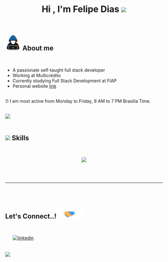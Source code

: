 
<h1 align="center"><b>Hi , I'm Felipe Dias </b><img src="https://media.giphy.com/media/hvRJCLFzcasrR4ia7z/giphy.gif" width="35"></h1>

<br>
	

## <img src="files/gifs/about_me.gif" style="width: 50px;" /> **About me**


<br>

- A passionate self-taught full stack developer
- Working at Multicrédito
- Currently studying Full Stack Development at FIAP
- Personal website [link](https://www.felipecode.com.br)

<br>
⏰ I am most active from Monday to Friday, 9 AM to 7 PM Brasilia Time.
<br><br>

<img src="https://user-images.githubusercontent.com/73097560/115834477-dbab4500-a447-11eb-908a-139a6edaec5c.gif"><br><br>

## <img src="https://media2.giphy.com/media/QssGEmpkyEOhBCb7e1/giphy.gif?cid=ecf05e47a0n3gi1bfqntqmob8g9aid1oyj2wr3ds3mg700bl&rid=giphy.gif" width ="25"><b> Skills</b>
<br>

<p align="center">
  <a href="https://skillicons.dev">
    <img src="https://skillicons.dev/icons?i=bash,gcp,git,aws,css,docker,postgres,express,sqlite,github,html,java,php,js,linux,materialui,nginx,mongodb,mysql,nodejs,py,react,redux,tailwind,ts,kubernetes,bootstrap,githubactions,jest,jquery,maven,npm,regex,spring,styledcomponents,wordpress&perline=14" />
  </a>
</p>

<br>
<br>

-----


<br>
<br>

## <b> Let's Connect..!</b><img src="files/gifs/handshake.gif" style="width: 80px;"></img>
<br>

<div align='left'>

<ul>


<a href="https://www.linkedin.com/in/felipe-dias-1a6302181/" target="_blank">
<img src="https://img.shields.io/badge/linkedin:  Felipe-%2300acee.svg?color=405DE6&style=for-the-badge&logo=linkedin&logoColor=white" alt=linkedin style="margin-bottom: 5px;"/>
</a>

</div>

<br>
<img src="https://user-images.githubusercontent.com/73097560/115834477-dbab4500-a447-11eb-908a-139a6edaec5c.gif">

